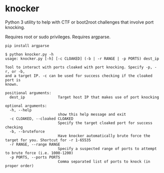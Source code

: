# knocker
Python 3 utility to help with CTF or boot2root challenges that involve port knocking.

Requires root or sudo privileges.
Requires argparse.
```
pip install argparse
``` 

```
$ python knocker.py -h
usage: knocker.py [-h] [-c CLOAKED] (-b | -r RANGE | -p PORTS) dest_ip

Tool to interact with ports cloaked with port knocking. Specify -p, -r, or -b,
and a target IP. -c can be used for success checking if the cloaked port is
known.

positional arguments:
  dest_ip               Target host IP that makes use of port knocking

optional arguments:
  -h, --help            
                        show this help message and exit
  -c CLOAKED, --cloaked CLOAKED
                        Specify the target cloaked port for success checking
  -b, --bruteforce      
                        Have knocker automatically brute force the target for you. Shortcut for -r 1-65535
  -r RANGE, --range RANGE
                        Specify a suspected range of ports to attempt to brute force (i.e. 1000-1200)
  -p PORTS, --ports PORTS
                        Comma separated list of ports to knock (in proper order)
```
